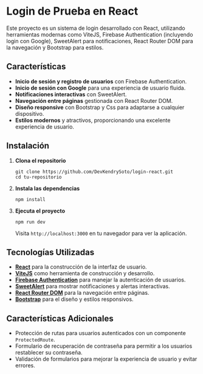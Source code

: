 # Login de Prueba en React

Este proyecto es un sistema de login desarrollado con React, utilizando herramientas modernas como ViteJS, Firebase Authentication (incluyendo login con Google), SweetAlert para notificaciones, React Router DOM para la navegación y Bootstrap para estilos. 

## Características

- **Inicio de sesión y registro de usuarios** con Firebase Authentication.
- **Inicio de sesión con Google** para una experiencia de usuario fluida.
- **Notificaciones interactivas** con SweetAlert.
- **Navegación entre páginas** gestionada con React Router DOM.
- **Diseño responsive** con Bootstrap y Css para adaptarse a cualquier dispositivo.
- **Estilos modernos** y atractivos, proporcionando una excelente experiencia de usuario.

## Instalación

1. **Clona el repositorio**

   ```
   git clone https://github.com/DevKendrySoto/login-react.git
   cd tu-repositorio
   ```

2. **Instala las dependencias**

   ```
   npm install
   ```

3. **Ejecuta el proyecto**

   ```
   npm run dev
   ```

   Visita `http://localhost:3000` en tu navegador para ver la aplicación.

## Tecnologías Utilizadas

- **[React](https://reactjs.org/)** para la construcción de la interfaz de usuario.
- **[ViteJS](https://vitejs.dev/)** como herramienta de construcción y desarrollo.
- **[Firebase Authentication](https://firebase.google.com/docs/auth)** para manejar la autenticación de usuarios.
- **[SweetAlert](https://sweetalert.js.org/)** para mostrar notificaciones y alertas interactivas.
- **[React Router DOM](https://reactrouter.com/web/guides/quick-start)** para la navegación entre páginas.
- **[Bootstrap](https://getbootstrap.com/)** para el diseño y estilos responsivos.

## Características Adicionales

- Protección de rutas para usuarios autenticados con un componente `ProtectedRoute`.
- Formulario de recuperación de contraseña para permitir a los usuarios restablecer su contraseña.
- Validación de formularios para mejorar la experiencia de usuario y evitar errores.


